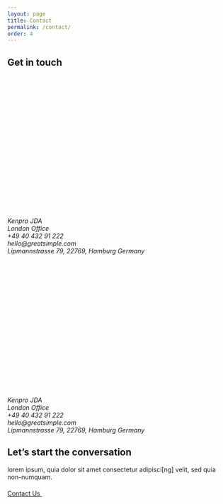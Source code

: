 ```yaml
---
layout: page
title: Contact
permalink: /contact/
order: 4
---
```


<h2 class="f2 lh-title fw1 ma0 mb3 tc">Get in touch</h2>

<section class="pv3">
  <div class="flex-ns">
    <div class="w-50-ns w-100">
      <div class="">
        <div id="map1" class="w-100" style="height: 20rem;"></div>
      </div>
    </div>
    <div class="w-50-ns w-100 pa3 flex items-center">
      <address class="fs-normal">
      <span class="fw8 f4">Kenpro JDA<br>London Office</span><br>
       +49 40 432 91 222<br>
       hello@greatsimple.com<br>
       Lipmannstrasse 79, 22769,  Hamburg Germany
      </address>
    </div>
  </div>
</section>

<section class="pv3">
  <div class="flex-ns">
    <div class="w-50-ns w-100">
      <div class="">
        <div id="map2" class="h5 w-100" style="height: 20rem;"></div>
      </div>
    </div>
    <div class="w-50-ns w-100 pa3 flex items-center">
      <address class="fs-normal">
      <span class="fw8 f4">Kenpro JDA<br>London Office</span><br>
       +49 40 432 91 222<br>
       hello@greatsimple.com<br>
       Lipmannstrasse 79, 22769,  Hamburg Germany
      </address>
    </div>
  </div>
</section>

<section class="bg-near-black pv5">
  <div class="tc mw6 auto center">
    <h2 class="f2 lh-title fw1 ma0 mb3 white">Let’s start the conversation</h2>
    <p class="ma0 mb3 white">lorem ipsum, quia dolor sit amet consectetur
adipisci[ng] velit, sed quia non-numquam.</p>
<a href="#" class="inline-flex items-center f6 link ph3 pv3 mv3 dib white bg-red br-pill"><span>Contact Us</span> <svg class="ml5" xmlns="http://www.w3.org/2000/svg" xmlns:xlink="http://www.w3.org/1999/xlink" version="1.1" x="0px" y="0px" viewBox="0 0 260 260" style="enable-background:new 0 0 260 260;" xml:space="preserve" transform="rotate(90 0 0)" height="20" width="20"><path fill="#ffffff" d=" M5,128.6c0,69,56,125,125,125s125-56,125-125s-56-125-125-125S5,59.5,5,128.6z M142.2,98.9l46.4,46.3c2,2,2.9,4.5,2.9,7.1  c0,2.6-1,5.1-2.9,7.1c-3.9,3.9-10.2,3.9-14.1,0L128,113.1l-46.4,46.3c-3.9,3.9-10.2,3.9-14.1,0c-3.9-3.9-3.9-10.2,0-14.1L128,84.8  L142.2,98.9z"></path></svg></a>
  </div>
</section>


<script>
function initMap() {
  const latLng1 = {lat: -33.8568, lng: 151.2153};
  const latLng2 = {lat: -33.8568, lng: 151.2153};
  const map1 = new google.maps.Map(document.getElementById('map1'), {
    zoom: 14,
    center: latLng1,
    mapTypeControl: true
  });
  const map2 = new google.maps.Map(document.getElementById('map2'), {
    zoom: 14,
    center: latLng2
  });
  const marker1 = new google.maps.Marker({
    position: map1,
    map: map1
  });
  const marker2 = new google.maps.Marker({
    position: map2,
    map: map2
  });
    }
  </script>
  <script async defer
  src="https://maps.googleapis.com/maps/api/js?key=AIzaSyDTlJ1i_YeRU6QraxHkCGFMvoL5CTgF0Xk&callback=initMap">
  </script>
